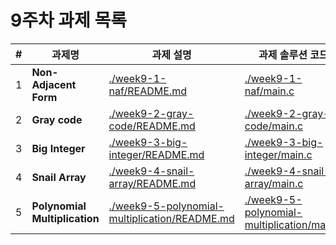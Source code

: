 # 9주차 과제 목록

| #   | 과제명                           | 과제 설명                                                                                          | 과제 솔루션 코드                                                                                |
|-----|-------------------------------|------------------------------------------------------------------------------------------------|------------------------------------------------------------------------------------------|
| 1   | **Non-Adjacent Form**         | [./week9-1-naf/README.md](./week9-1-naf/README.md)                                             | [./week9-1-naf/main.c](./week9-1-naf/main.c)                                             |
| 2   | **Gray code**                 | [./week9-2-gray-code/README.md](./week9-2-gray-code/README.md)                                 | [./week9-2-gray-code/main.c](./week9-2-gray-code/main.c)                                 |
| 3   | **Big Integer**               | [./week9-3-big-integer/README.md](./week9-3-big-integer/README.md)                             | [./week9-3-big-integer/main.c](./week9-3-big-integer/main.c)                             |
| 4   | **Snail Array**               | [./week9-4-snail-array/README.md](./week9-4-snail-array/README.md)                             | [./week9-4-snail-array/main.c](./week9-4-snail-array/main.c)                             |
| 5   | **Polynomial Multiplication** | [./week9-5-polynomial-multiplication/README.md](./week9-5-polynomial-multiplication/README.md) | [./week9-5-polynomial-multiplication/main.c](./week9-5-polynomial-multiplication/main.c) |
